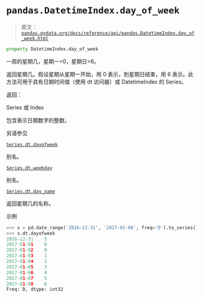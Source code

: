 # `pandas.DatetimeIndex.day_of_week`

> 原文：[`pandas.pydata.org/docs/reference/api/pandas.DatetimeIndex.day_of_week.html`](https://pandas.pydata.org/docs/reference/api/pandas.DatetimeIndex.day_of_week.html)

```py
property DatetimeIndex.day_of_week
```

一周的星期几，星期一=0，星期日=6。

返回星期几。假设星期从星期一开始，用 0 表示，到星期日结束，用 6 表示。此方法可用于具有日期时间值（使用 dt 访问器）或 DatetimeIndex 的 Series。

返回：

Series 或 Index

包含表示日期数字的整数。

另请参见

[`Series.dt.dayofweek`](https://pandas.pydata.org/docs/reference/api/pandas.Series.dt.dayofweek.html#pandas.Series.dt.dayofweek "pandas.Series.dt.dayofweek")

别名。

[`Series.dt.weekday`](https://pandas.pydata.org/docs/reference/api/pandas.Series.dt.weekday.html#pandas.Series.dt.weekday "pandas.Series.dt.weekday")

别名。

[`Series.dt.day_name`](https://pandas.pydata.org/docs/reference/api/pandas.Series.dt.day_name.html#pandas.Series.dt.day_name "pandas.Series.dt.day_name")

返回星期几的名称。

示例

```py
>>> s = pd.date_range('2016-12-31', '2017-01-08', freq='D').to_series()
>>> s.dt.dayofweek
2016-12-31    5
2017-01-01    6
2017-01-02    0
2017-01-03    1
2017-01-04    2
2017-01-05    3
2017-01-06    4
2017-01-07    5
2017-01-08    6
Freq: D, dtype: int32 
```
